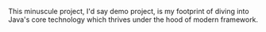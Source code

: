 This minuscule project, I'd say demo project, is my footprint of diving into Java's core technology which thrives under the hood of modern framework.
